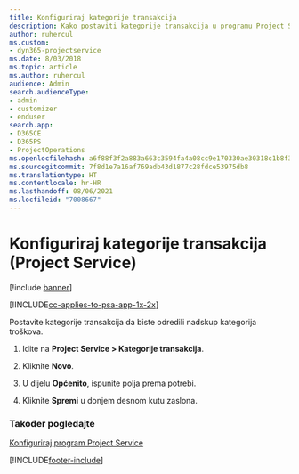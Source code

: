 ```yaml
---
title: Konfiguriraj kategorije transakcija
description: Kako postaviti kategorije transakcija u programu Project Service
author: ruhercul
ms.custom:
- dyn365-projectservice
ms.date: 8/03/2018
ms.topic: article
ms.author: ruhercul
audience: Admin
search.audienceType:
- admin
- customizer
- enduser
search.app:
- D365CE
- D365PS
- ProjectOperations
ms.openlocfilehash: a6f88f3f2a883a663c3594fa4a08cc9e170330ae30318c1b8f322cca6349bf3f
ms.sourcegitcommit: 7f8d1e7a16af769adb43d1877c28fdce53975db8
ms.translationtype: HT
ms.contentlocale: hr-HR
ms.lasthandoff: 08/06/2021
ms.locfileid: "7008667"
---
```

# <a name="configure-transaction-categories-project-service"></a>Konfiguriraj kategorije transakcija (Project Service)

[!include [banner](../includes/psa-now-project-operations.md)]

[!INCLUDE[cc-applies-to-psa-app-1x-2x](../includes/cc-applies-to-psa-app-1x-2x.md)]

Postavite kategorije transakcija da biste odredili nadskup kategorija troškova.  
  
1.  Idite na **Project Service > Kategorije transakcija**.  
  
2.  Kliknite **Novo**.  
  
3.  U dijelu **Općenito**, ispunite polja prema potrebi.  
  
4.  Kliknite **Spremi** u donjem desnom kutu zaslona.  
  
### <a name="see-also"></a>Također pogledajte  
 [Konfiguriraj program Project Service](../psa/configure.md)


[!INCLUDE[footer-include](../includes/footer-banner.md)]